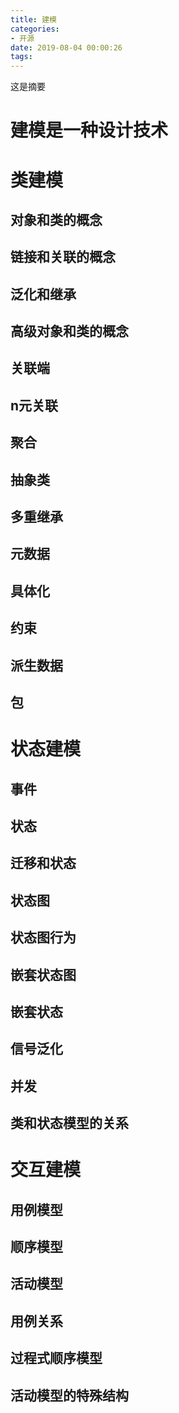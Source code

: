 ```yaml
---
title: 建模
categories:
- 开源
date: 2019-08-04 00:00:26
tags:
---
```

这是摘要
<!-- more -->
# 建模是一种设计技术
# 类建模
## 对象和类的概念
## 链接和关联的概念
## 泛化和继承
## 高级对象和类的概念
## 关联端
## n元关联
## 聚合
## 抽象类
## 多重继承
## 元数据
## 具体化
## 约束
## 派生数据
## 包
# 状态建模
## 事件
## 状态
## 迁移和状态
## 状态图
## 状态图行为
## 嵌套状态图
## 嵌套状态
## 信号泛化
## 并发
## 类和状态模型的关系
# 交互建模
## 用例模型
## 顺序模型
## 活动模型
## 用例关系
## 过程式顺序模型
## 活动模型的特殊结构